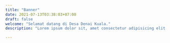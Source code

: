 ```yaml
---
title: "Banner"
date: 2021-07-13T03:38:03+07:00
draft: false
welcome: "Selamat datang di Desa Denai Kuala."
description: "Lorem ipsum dolor sit, amet consectetur adipisicing elit. Minima sint, quam incidunt sunt cumque qui. Veniam quidem veritatis ipsa architecto dicta! Repudiandae quod recusandae magnam nulla impedit aliquid dignissimos commodi, ea eveniet quo porro iste iusto temporibus id ipsa iure nemo culpa excepturi animi! Obcaecati minus consequatur veritatis nostrum quibusdam molestias pariatur, magni minima! Vel, laboriosam corporis? Aliquam maxime nemo eos non consectetur vel itaque quo veritatis explicabo neque qui, ex laboriosam incidunt, consequuntur eveniet deleniti porro unde excepturi! Ipsa molestias amet rerum, tempore natus sint quos! Cupiditate voluptatibus eius, facere voluptates maxime perspiciatis ab beatae, facilis repellendus amet possimus."

---
```


